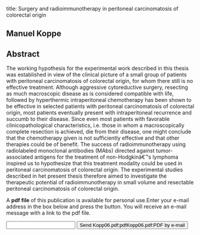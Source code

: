 title: Surgery and radioimmunotherapy in peritoneal carcinomatosis of colorectal origin

## Manuel Koppe

## Abstract
The working hypothesis for the experimental work described in this thesis was established in view of the clinical picture of a small group of patients with peritoneal carcinomatosis of colorectal origin, for whom there still is no effective treatment. Although aggressive cytoreductive surgery, resecting as much macroscopic disease as is considered compatible with life, followed by hyperthermic intraperitoneal chemotherapy has been shown to be effective in selected patients with peritoneal carcinomatosis of colorectal origin, most patients eventually present with intraperitoneal recurrence and succumb to their disease. Since even most patients with favorable clinicopathological characteristics, i.e. those in whom a macroscopically complete resection is achieved, die from their disease, one might conclude that the chemotherapy given is not sufficiently effective and that other therapies could be of benefit. The success of radioimmunotherapy using radiolabeled monoclonal antibodies (MAbs) directed against tumor-associated antigens for the treatment of non-Hodgkinâ€™s lymphoma inspired us to hypothesize that this treatment modality could be used in peritoneal carcinomatosis of colorectal origin. The experimental studies described in het present thesis therefore aimed to investigate the therapeutic potential of radioimmunotherapy in small volume and resectable peritoneal carcinomatosis of colorectal origin.

A <b>pdf file</b> of this publication is available for personal use.Enter your e-mail address in the box below and press the button. You will receive an e-mail message with a link to the pdf file.
<form action="sender.php">  <input type="text" name="email">  <input type="submit" value="Send Kopp06.pdf:pdfKopp06.pdf:PDF by e-mail"></form>